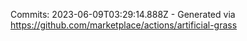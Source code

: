 Commits: 2023-06-09T03:29:14.888Z - Generated via https://github.com/marketplace/actions/artificial-grass
<br>
